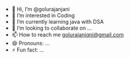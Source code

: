 - 👋 Hi, I’m @golurajanjani
- 👀 I’m interested in Coding
- 🌱 I’m currently learning java with DSA
- 💞️ I’m looking to collaborate on ...
- 📫 How to reach me golurajanjqni@gmail.com
- 😄 Pronouns: ...
- ⚡ Fun fact: ...

<!---
golurajanjani/golurajanjani is a ✨ special ✨ repository because its `README.md` (this file) appears on your GitHub profile.
You can click the Preview link to take a look at your changes.
--->
